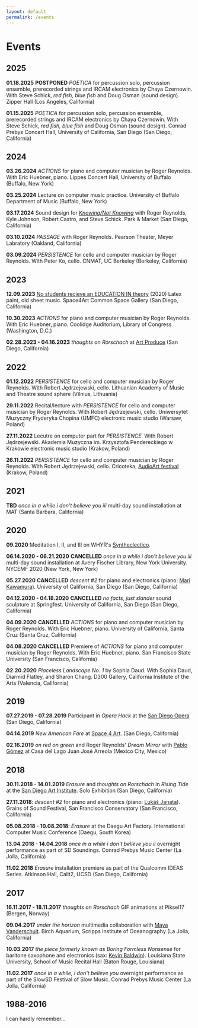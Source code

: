 ```yaml
---
layout: default
permalink: /events
---
```


# Events

## 2025

__01.18.2025__ __POSTPONED__ _POETICA_ for percussion solo, percussion ensemble, prerecorded strings and IRCAM electronics by Chaya Czernowin. With Steve Schick, _red fish, blue fish_ and Doug Osman (sound design). Zipper Hall (Los Angeles, California)

__01.15.2025__ _POETICA_ for percussion solo, percussion ensemble, prerecorded strings and IRCAM electronics by Chaya Czernowin. With Steve Schick, _red fish, blue fish_ and Doug Osman (sound design). Conrad Prebys Concert Hall, University of California, San Diego (San Diego, California)

## 2024

__03.26.2024__ _ACTIONS_ for piano and computer musician by Roger Reynolds. With Eric Huebner, piano. Lippes Concert Hall, University of Buffalo (Buffalo, New York)

__03.25.2024__ Lecture on computer music practice. University of Buffalo Department of Music (Buffalo, New York)

__03.17.2024__ Sound design for [_Knowing/Not Knowing_](https://parkandmarket.ucsd.edu/event/knowing-not-knowing/) with Roger Reynolds, Kyle Johnson, Robert Castro, and Steve Schick. Park & Market (San Diego, California)

__03.10.2024__ _PASSAGE_ with Roger Reynolds. Pearson Theater, Meyer Labratory (Oakland, California)

__03.09.2024__ _PERSISTENCE_ for cello and computer musician by Roger Reynolds. With Peter Ko, cello. CNMAT, UC Berkeley (Berkeley, California)

## 2023

__12.09.2023__ [No students recieve an EDUCATION IN theory](https://www.jacobsundstrom.com/work/sight/blackout/nsret) (2020) Latex paint, old sheet music. Space4Art Common Space Gallery (San Diego, California)

__10.30.2023__ _ACTIONS_ for piano and computer musician by Roger Reynolds. With Eric Huebner, piano. Coolidge Auditorium, Library of Congress (Washington, D.C.)

__02.28.2023 - 04.16.2023__ _thoughts on Rorschach_ at [Art Produce](https://www.artproduce.org/) (San Diego, California)

## 2022

__01.12.2022__ _PERSISTENCE_ for cello and computer musician by Roger Reynolds. With Robert Jędrzejewski, cello. Lithuanian Academy of Music and Theatre sound sphere (Vilnius, Lithuania)

__29.11.2022__ Recital/lecture with _PERSISTENCE_ for cello and computer musician by Roger Reynolds. With Robert Jędrzejewski, cello. Uniwersytet Muzyczny Fryderyka Chopina (UMFC) electronic music studio (Warsaw, Poland)

__27.11.2022__ Lecutre on computer part for _PERSISTENCE_. With Robert Jędrzejewski. Akademia Muzyczna im. Krzysztofa Pendereckiego w Krakowie electronic music studio (Krakow, Poland)

__26.11.2022__ _PERSISTENCE_ for cello and computer musician by Roger Reynolds. With Robert Jędrzejewski, cello. Cricoteka, [AudioArt festival](https://www.audio.art.pl/) (Krakow, Poland)

## 2021

__TBD__ _once in a while i don't believe you iii_ multi-day sound installation at MAT (Santa Barbara, California)

## 2020

__09.2020__ Meditation I, II, and III on WHYR's [Syntheclectico](https://syntheclectico.weebly.com/).

__06.14.2020 - 06.21.2020__ __CANCELLED__ _once in a while i don't believe you iii_ multi-day sound installation at Avery Fischer Library, New York University. NYCEMF 2020 (New York, New York)

__05.27.2020__ __CANCELLED__ _descent #2_ for piano and electronics (piano: [Mari Kawamura](https://marikawamura.net/)). University of California, San Diego (San Diego, California)

__04.12.2020 - 04.18.2020__ __CANCELLED__ _no facts, just slander_ sound sculpture at Springfest. University of California, San Diego (San Diego, California)

__04.09.2020__ __CANCELLED__  _ACTIONS_ for piano and computer musician by Roger Reynolds. With Eric Huebner, piano. University of California, Santa Cruz (Santa Cruz, California)

__04.08.2020__ __CANCELLED__  Premiere of _ACTIONS_ for piano and computer musician by Roger Reynolds. With Eric Huebner, piano. San Francisco State University (San Francisco, California)

__02.20.2020__ _Placeless Landscape No. 1_ by Sophia Daud. With Sophia Daud, Diarmid Flatley, and Sharon Chang. D300 Gallery, California Institute of the Arts (Valencia, California)

## 2019

__07.27.2019 - 07.28.2019__ Participant in _Opera Hack_ at the [San Diego Opera](https://www.sdopera.org/) (San Diego, California)

__04.14.2019__ _New American Fare_ at [Space 4 Art](http://www.sdspace4art.org/). (San Diego, California)

__02.16.2019__ _on red on green_ and Roger Reynolds' _Dream Mirror_ with [Pablo Gómez](https://en.wikipedia.org/wiki/Pablo_G%C3%B3mez_(guitarist)) at Casa del Lago Juan José Arreola (Mexico City, Mexico)

## 2018

__30.11.2018 - 14.01.2019__ _Erasure_ and _thoughts on Rorschach_ in _Rising Tide_ at the [San Diego Art Institute](https://www.sandiego-art.org/past-exhibitions/2018/11/30/rising-tide). Solo Exhibition (San Diego, California)

__27.11.2018__: _descent #2_ for piano and electronics (piano: [Lukáš Janata](http://www.lukasjanata.cz/)). Grains of Sound Festival, San Francisco Conservatory (San Francisco, California)

__05.08.2018 - 10.08.2018__: _Erasure_ at the Daegu Art Factory. International Computer Music Conference (Daegu, South Korea)

__13.04.2018 - 14.04.2018__ _once in a while i don't believe you ii_ overnight performance as part of SD Soundings. Conrad Prebys Music Center (La Jolla, California)

__11.02.2018__ _Erasure_ installation premiere as part of the Qualcomm IDEAS Series. Atkinson Hall, Calit2, UCSD (San Diego, California)

## 2017

__16.11.2017 - 18.11.2017__ _thoughts on Rorschach_ GIF animations at Piksel17 (Bergen, Norway)

__09.04.2017__ _under the horizon_ multimedia collaboration with [Maya Vanderschuit](https://mayavanderschuit.wordpress.com/). Birch Aquarium, Scripps Institute of Oceanography (La Jolla, California)

__10.03.2017__ _the piece formerly known as Boring Formless Nonsense_ for baritone saxophone and electronics (sax: [Kevin Baldwin](https://www.kevinbaldwinmusic.com/)). Louisiana State University, School of Music Recital Hall (Baton Rouge, Louisiana)

__11.02.2017__ _once in a while, i don't believe you_ overnight performance as part of the SlowSD Festival of Slow Music. Conrad Prebys Music Center (La Jolla, California)

## 1988-2016

I can hardly remember...
